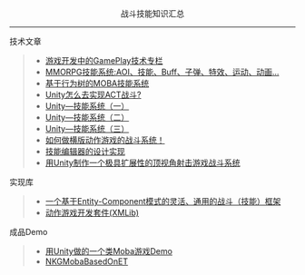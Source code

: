 <div align='center'>战斗技能知识汇总</div>

---
技术文章
>- [游戏开发中的GamePlay技术专栏](https://www.zhihu.com/column/c_1253986063259426816)
>- [MMORPG技能系统:AOI、技能、Buff、子弹、特效、运动、动画...](https://mp.weixin.qq.com/s/XsIdVsOukU5HFku4dMuYZQ)
>- [基于行为树的MOBA技能系统](https://www.lfzxb.top/nkgmoba-totaltabs/)
>- [Unity怎么去实现ACT战斗?](https://mp.weixin.qq.com/s/MHPMqEl7cebUrSzz9HCLig)
>- [Unity—技能系统（一）](https://www.cnblogs.com/littleperilla/p/15536595.html)
>- [Unity—技能系统（二）](https://www.cnblogs.com/littleperilla/p/15539394.html)
>- [Unity—技能系统（三）](https://www.cnblogs.com/littleperilla/p/15540767.html)
>- [如何做横版动作游戏的战斗系统！](https://mp.weixin.qq.com/s/anhJsgm59kd3Y907n61ESQ)
>- [技能编辑器的设计实现](https://zhuanlan.zhihu.com/p/158430393)
>- [用Unity制作一个极具扩展性的顶视角射击游戏战斗系统](https://zhuanlan.zhihu.com/p/416805924)

实现库
>- [一个基于Entity-Component模式的灵活、通用的战斗（技能）框架](https://github.com/m969/EGamePlay)
>- [动作游戏开发套件(XMLib)](https://github.com/YYYWJ01/Unity3d_technical-summary/tree/main/4.BattleSkillModule/XMLib)

成品Demo
>- [用Unity做的一个类Moba游戏Demo](https://github.com/swordjoinmagic/MoBaDemo) 
>- [NKGMobaBasedOnET](https://gitee.com/NKG_admin/NKGMobaBasedOnET)